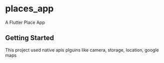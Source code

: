 # places_app

A Flutter Place App

## Getting Started

This project used native apis plguins like camera, storage, location, google maps
